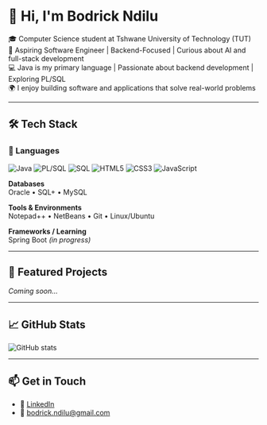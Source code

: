 # 👋 Hi, I'm Bodrick Ndilu

🎓 Computer Science student at Tshwane University of Technology (TUT)  
🚀 Aspiring Software Engineer | Backend-Focused | Curious about AI and full-stack development  
💻 Java is my primary language | Passionate about backend development | Exploring PL/SQL  
🌍 I enjoy building software and applications that solve real-world problems  

---

## 🛠️ Tech Stack
### 🧠 Languages  
![Java](https://img.shields.io/badge/Java-ED8B00?style=for-the-badge&logo=java&logoColor=white)
![PL/SQL](https://img.shields.io/badge/PLSQL-005A9C?style=for-the-badge&logo=oracle&logoColor=white)
![SQL](https://img.shields.io/badge/SQL-4479A1?style=for-the-badge&logo=mysql&logoColor=white)
![HTML5](https://img.shields.io/badge/HTML5-e34c26?style=for-the-badge&logo=html5&logoColor=white)
![CSS3](https://img.shields.io/badge/CSS3-1572B6?style=for-the-badge&logo=css3&logoColor=white)
![JavaScript](https://img.shields.io/badge/JavaScript-F7DF1E?style=for-the-badge&logo=javascript&logoColor=black)


**Databases**  
Oracle • SQL+ • MySQL

**Tools & Environments**  
Notepad++ • NetBeans • Git • Linux/Ubuntu

**Frameworks / Learning**  
Spring Boot *(in progress)*

---

## 📘 Featured Projects
*Coming soon...*

---

## 📈 GitHub Stats

![GitHub stats](https://github-readme-stats.vercel.app/api?username=your-username&show_icons=true&theme=tokyonight)

---

## 📫 Get in Touch

- 💼 [LinkedIn](https://www.linkedin.com/in/bodrick-landu-ndilu-57034a295)  
- 📧 bodrick.ndilu@gmail.com
